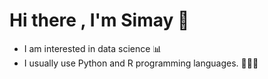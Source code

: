   #                                                          Hi there , I'm Simay 👋


- I am interested in data science 📊
- I usually use Python and R programming languages. 👩🏻‍💻



